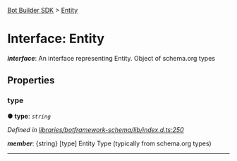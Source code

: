 [Bot Builder SDK](../README.md) > [Entity](../interfaces/botbuilder.entity.md)



# Interface: Entity

*__interface__*: An interface representing Entity. Object of schema.org types



## Properties
<a id="type"></a>

###  type

**●  type**:  *`string`* 

*Defined in [libraries/botframework-schema/lib/index.d.ts:250](https://github.com/Microsoft/botbuilder-js/blob/c748a95/libraries/botframework-schema/lib/index.d.ts#L250)*


*__member__*: {string} [type] Entity Type (typically from schema.org types)





___


